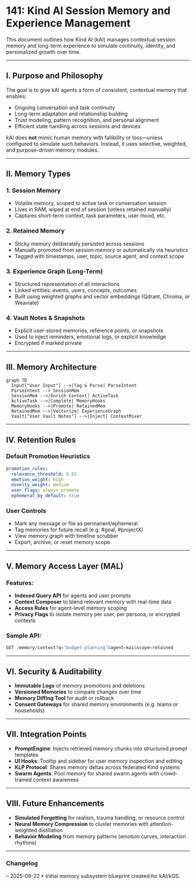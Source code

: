 # 141: Kind AI Session Memory and Experience Management

This document outlines how Kind AI (kAI) manages contextual session memory and long-term experience to simulate continuity, identity, and personalized growth over time.

---

## I. Purpose and Philosophy

The goal is to give kAI agents a form of consistent, contextual memory that enables:

- Ongoing conversation and task continuity
- Long-term adaptation and relationship building
- Trust modeling, pattern recognition, and personal alignment
- Efficient state handling across sessions and devices

kAI does **not** mimic human memory with fallibility or loss—unless configured to simulate such behaviors. Instead, it uses selective, weighted, and purpose-driven memory modules.

---

## II. Memory Types

### 1. **Session Memory**

- Volatile memory, scoped to active task or conversation session
- Lives in RAM, wiped at end of session (unless retained manually)
- Captures short-term context, task parameters, user mood, etc.

### 2. **Retained Memory**

- Sticky memory deliberately persisted across sessions
- Manually promoted from session memory or automatically via heuristics
- Tagged with timestamps, user, topic, source agent, and context scope

### 3. **Experience Graph (Long-Term)**

- Structured representation of all interactions
- Linked entities: events, users, concepts, outcomes
- Built using weighted graphs and vector embeddings (Qdrant, Chroma, or Weaviate)

### 4. **Vault Notes & Snapshots**

- Explicit user-stored memories, reference points, or snapshots
- Used to inject reminders, emotional logs, or explicit knowledge
- Encrypted if marked private

---

## III. Memory Architecture

```mermaid
graph TD
  Input["User Input"] -->|Tag & Parse| ParseIntent
  ParseIntent --> SessionMem
  SessionMem -->|Enrich Context| ActiveTask
  ActiveTask -->|Complete| MemoryHooks
  MemoryHooks -->|Promote| RetainedMem
  RetainedMem -->|Vectorize| ExperienceGraph
  Vault["User Vault Notes"] -->|Inject| ContextMixer
```

---

## IV. Retention Rules

### Default Promotion Heuristics

```yaml
promotion_rules:
  relevance_threshold: 0.82
  emotion_weight: high
  novelty_weight: medium
  user_flags: always_promote
  ephemeral_by_default: true
```

### User Controls

- Mark any message or file as permanent/ephemeral
- Tag memories for future recall (e.g. #goal, #projectX)
- View memory graph with timeline scrubber
- Export, archive, or reset memory scope

---

## V. Memory Access Layer (MAL)

### Features:

- **Indexed Query API** for agents and user prompts
- **Context Composer** to blend relevant memory with real-time data
- **Access Rules** for agent-level memory scoping
- **Privacy Flags** to isolate memory per user, per persona, or encrypted contexts

### Sample API:

```ts
GET /memory/context?q="budget planning"&agent=kai&scope=retained
```

---

## VI. Security & Auditability

- **Immutable Logs** of memory promotions and deletions
- **Versioned Memories** to compare changes over time
- **Memory Diffing Tool** for audit or rollback
- **Consent Gateways** for shared memory environments (e.g. teams or households)

---

## VII. Integration Points

- **PromptEngine**: Injects retrieved memory chunks into structured prompt templates
- **UI Hooks**: Tooltip and sidebar for user memory inspection and editing
- **KLP Protocol**: Shares memory deltas across federated Kind systems
- **Swarm Agents**: Pool memory for shared swarm agents with crowd-trained context awareness

---

## VIII. Future Enhancements

- **Simulated Forgetting** for realism, trauma handling, or resource control
- **Neural Memory Compression** to cluster memories with attention-weighted distillation
- **Behavior Modeling** from memory patterns (emotion curves, interaction rhythms)

---

### Changelog

– 2025-06-22 • Initial memory subsystem blueprint created for kAI/kOS.

